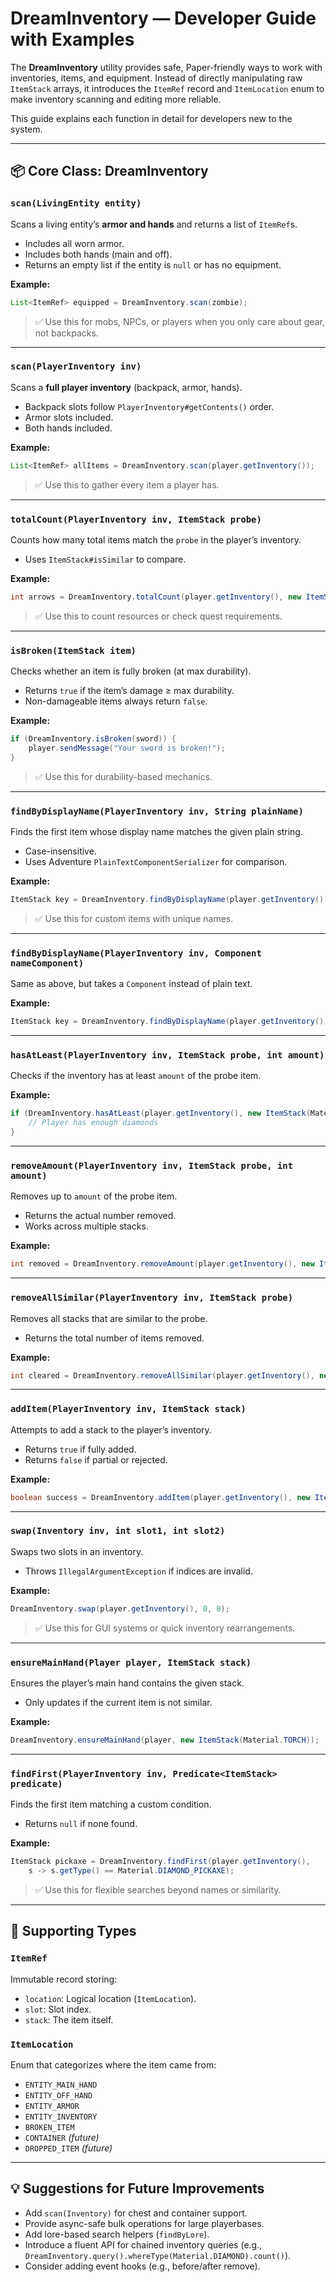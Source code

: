 # DreamInventory — Developer Guide with Examples

The **DreamInventory** utility provides safe, Paper-friendly ways to work with inventories, items, and equipment. Instead of directly manipulating raw `ItemStack` arrays, it introduces the `ItemRef` record and `ItemLocation` enum to make inventory scanning and editing more reliable.

This guide explains each function in detail for developers new to the system.

---

## 📦 Core Class: DreamInventory

### `scan(LivingEntity entity)`

Scans a living entity’s **armor and hands** and returns a list of `ItemRef`s.

* Includes all worn armor.
* Includes both hands (main and off).
* Returns an empty list if the entity is `null` or has no equipment.

**Example:**

```java
List<ItemRef> equipped = DreamInventory.scan(zombie);
```

> ✅ Use this for mobs, NPCs, or players when you only care about gear, not backpacks.

---

### `scan(PlayerInventory inv)`

Scans a **full player inventory** (backpack, armor, hands).

* Backpack slots follow `PlayerInventory#getContents()` order.
* Armor slots included.
* Both hands included.

**Example:**

```java
List<ItemRef> allItems = DreamInventory.scan(player.getInventory());
```

> ✅ Use this to gather every item a player has.

---

### `totalCount(PlayerInventory inv, ItemStack probe)`

Counts how many total items match the `probe` in the player’s inventory.

* Uses `ItemStack#isSimilar` to compare.

**Example:**

```java
int arrows = DreamInventory.totalCount(player.getInventory(), new ItemStack(Material.ARROW));
```

> ✅ Use this to count resources or check quest requirements.

---

### `isBroken(ItemStack item)`

Checks whether an item is fully broken (at max durability).

* Returns `true` if the item’s damage ≥ max durability.
* Non-damageable items always return `false`.

**Example:**

```java
if (DreamInventory.isBroken(sword)) {
    player.sendMessage("Your sword is broken!");
}
```

> ✅ Use this for durability-based mechanics.

---

### `findByDisplayName(PlayerInventory inv, String plainName)`

Finds the first item whose display name matches the given plain string.

* Case-insensitive.
* Uses Adventure `PlainTextComponentSerializer` for comparison.

**Example:**

```java
ItemStack key = DreamInventory.findByDisplayName(player.getInventory(), "Dungeon Key");
```

> ✅ Use this for custom items with unique names.

---

### `findByDisplayName(PlayerInventory inv, Component nameComponent)`

Same as above, but takes a `Component` instead of plain text.

**Example:**

```java
ItemStack key = DreamInventory.findByDisplayName(player.getInventory(), Component.text("Dungeon Key"));
```

---

### `hasAtLeast(PlayerInventory inv, ItemStack probe, int amount)`

Checks if the inventory has at least `amount` of the probe item.

**Example:**

```java
if (DreamInventory.hasAtLeast(player.getInventory(), new ItemStack(Material.DIAMOND), 10)) {
    // Player has enough diamonds
}
```

---

### `removeAmount(PlayerInventory inv, ItemStack probe, int amount)`

Removes up to `amount` of the probe item.

* Returns the actual number removed.
* Works across multiple stacks.

**Example:**

```java
int removed = DreamInventory.removeAmount(player.getInventory(), new ItemStack(Material.GOLD_INGOT), 5);
```

---

### `removeAllSimilar(PlayerInventory inv, ItemStack probe)`

Removes all stacks that are similar to the probe.

* Returns the total number of items removed.

**Example:**

```java
int cleared = DreamInventory.removeAllSimilar(player.getInventory(), new ItemStack(Material.ROTTEN_FLESH));
```

---

### `addItem(PlayerInventory inv, ItemStack stack)`

Attempts to add a stack to the player’s inventory.

* Returns `true` if fully added.
* Returns `false` if partial or rejected.

**Example:**

```java
boolean success = DreamInventory.addItem(player.getInventory(), new ItemStack(Material.EMERALD, 32));
```

---

### `swap(Inventory inv, int slot1, int slot2)`

Swaps two slots in an inventory.

* Throws `IllegalArgumentException` if indices are invalid.

**Example:**

```java
DreamInventory.swap(player.getInventory(), 0, 8);
```

> ✅ Use this for GUI systems or quick inventory rearrangements.

---

### `ensureMainHand(Player player, ItemStack stack)`

Ensures the player’s main hand contains the given stack.

* Only updates if the current item is not similar.

**Example:**

```java
DreamInventory.ensureMainHand(player, new ItemStack(Material.TORCH));
```

---

### `findFirst(PlayerInventory inv, Predicate<ItemStack> predicate)`

Finds the first item matching a custom condition.

* Returns `null` if none found.

**Example:**

```java
ItemStack pickaxe = DreamInventory.findFirst(player.getInventory(),
    s -> s.getType() == Material.DIAMOND_PICKAXE);
```

> ✅ Use this for flexible searches beyond names or similarity.

---

## 🧩 Supporting Types

### `ItemRef`

Immutable record storing:

* `location`: Logical location (`ItemLocation`).
* `slot`: Slot index.
* `stack`: The item itself.

### `ItemLocation`

Enum that categorizes where the item came from:

* `ENTITY_MAIN_HAND`
* `ENTITY_OFF_HAND`
* `ENTITY_ARMOR`
* `ENTITY_INVENTORY`
* `BROKEN_ITEM`
* `CONTAINER` *(future)*
* `DROPPED_ITEM` *(future)*

---

## 💡 Suggestions for Future Improvements

* Add `scan(Inventory)` for chest and container support.
* Provide async-safe bulk operations for large playerbases.
* Add lore-based search helpers (`findByLore`).
* Introduce a fluent API for chained inventory queries (e.g., `DreamInventory.query().whereType(Material.DIAMOND).count()`).
* Consider adding event hooks (e.g., before/after remove).